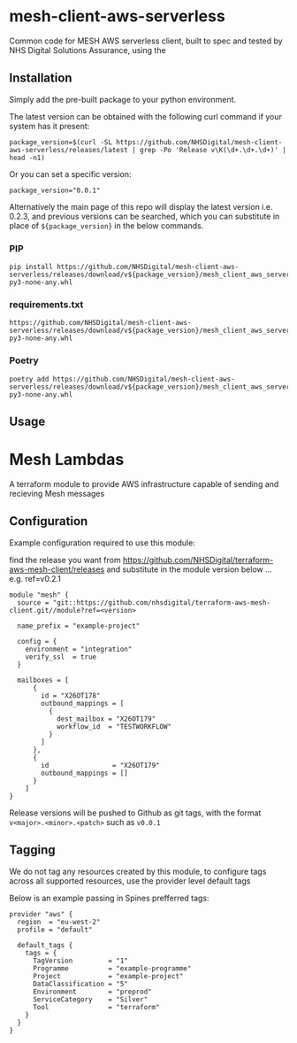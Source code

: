 # mesh-client-aws-serverless

Common code for MESH AWS serverless client, built to spec and tested by NHS Digital Solutions Assurance, using the

## Installation

Simply add the pre-built package to your python environment.

The latest version can be obtained with the following curl command if your system has it present:

```
package_version=$(curl -SL https://github.com/NHSDigital/mesh-client-aws-serverless/releases/latest | grep -Po 'Release v\K(\d+.\d+.\d+)' | head -n1)
```

Or you can set a specific version:

```
package_version="0.0.1"
```

Alternatively the main page of this repo will display the latest version i.e. 0.2.3, and previous versions can be searched, which you can substitute in place of `${package_version}` in the below commands.

### PIP

```
pip install https://github.com/NHSDigital/mesh-client-aws-serverless/releases/download/v${package_version}/mesh_client_aws_serverless-${package_version}-py3-none-any.whl
```

### requirements.txt

```
https://github.com/NHSDigital/mesh-client-aws-serverless/releases/download/v${package_version}/mesh_client_aws_serverless-${package_version}-py3-none-any.whl
```

### Poetry

```
poetry add https://github.com/NHSDigital/mesh-client-aws-serverless/releases/download/v${package_version}/mesh_client_aws_serverless-${package_version}-py3-none-any.whl
```

## Usage

# Mesh Lambdas

A terraform module to provide AWS infrastructure capable of sending and recieving Mesh messages

## Configuration

Example configuration required to use this module:

find the release you want from https://github.com/NHSDigital/terraform-aws-mesh-client/releases and substitute in the module version below ... e.g. ref=v0.2.1

```
module "mesh" {
  source = "git::https://github.com/nhsdigital/terraform-aws-mesh-client.git//module?ref=<version>

  name_prefix = "example-project"

  config = {
    environment = "integration"
    verify_ssl  = true
  }

  mailboxes = [
      {
        id = "X26OT178"
        outbound_mappings = [
          {
            dest_mailbox = "X26OT179"
            workflow_id  = "TESTWORKFLOW"
          }
        ]
      },
      {
        id                = "X26OT179"
        outbound_mappings = []
      }
    ]
}
```

Release versions will be pushed to Github as git tags, with the format `v<major>.<minor>.<patch>` such as `v0.0.1`

## Tagging

We do not tag any resources created by this module, to configure tags across all supported resources, use the provider level default tags

Below is an example passing in Spines prefferred tags:

```
provider "aws" {
  region  = "eu-west-2"
  profile = "default"

  default_tags {
    tags = {
      TagVersion         = "1"
      Programme          = "example-programme"
      Project            = "example-project"
      DataClassification = "5"
      Environment        = "preprod"
      ServiceCategory    = "Silver"
      Tool               = "terraform"
    }
  }
}
```



